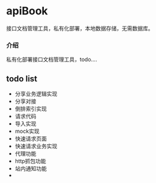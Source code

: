 # apiBook
接口文档管理工具，私有化部署，本地数据存储，无需数据库。

### 介绍
私有化部署接口文档管理工具，todo....

## todo list
- 分享业务逻辑实现
- 分享对接
- 倒排索引实现
- 请求代码
- 导入实现
- mock实现
- 快速请求页面
- 快速请求业务实现
- 代理功能
- http抓包功能
- 站内通知功能
- 